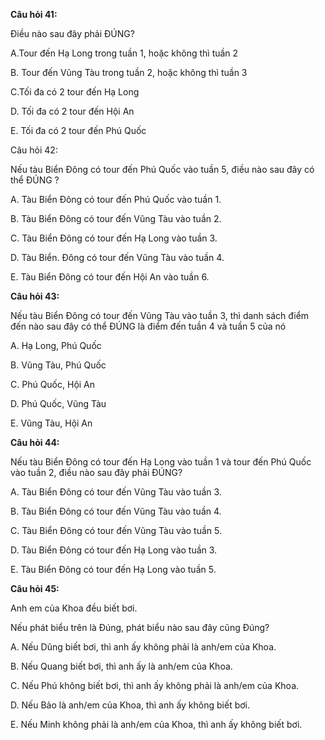 **Câu hỏi 41:**

Điều nào sau đây phải ĐÚNG?

A.Tour đến Hạ Long trong tuần 1, hoặc không thì tuần 2

B. Tour đến Vũng Tàu trong tuần 2, hoặc không thì tuần 3

C.Tối đa có 2 tour đến Hạ Long

D. Tối đa có 2 tour đến Hội An

E. Tối đa có 2 tour đến Phú Quốc

Câu hỏi 42:

Nếu tàu Biển Đông có tour đến Phú Quốc vào tuần 5, điều nào sau đây có thể ĐÚNG ?

A. Tàu Biển Đông có tour đến Phú Quốc vào tuần 1.

B. Tàu Biển Đông có tour đến Vũng Tàu vào tuần 2.

C. Tàu Biển Đông có tour đến Hạ Long vào tuần 3.

D. Tàu Biển. Đông có tour đến Vũng Tàu vào tuần 4.

E. Tàu Biển Đông có tour đến Hội An vào tuần 6.

**Câu hỏi 43:**

Nếu tàu Biển Đông có tour đến Vũng Tàu vào tuần 3, thì danh sách điểm đến nào sau đây có thể ĐÚNG là điểm đến tuần 4 và tuần 5 của nó

A. Hạ Long, Phú Quốc

B. Vũng Tàu, Phú Quốc

C. Phú Quốc, Hội An

D. Phú Quốc, Vũng Tàu

E. Vũng Tàu, Hội An

**Câu hỏi 44:**

Nếu tàu Biển Đông có tour đến Hạ Long vào tuần 1 và tour đến Phú Quốc vào tuần 2, điều nào sau đây phải ĐÚNG?

A. Tàu Biển Đông có tour đến Vũng Tàu vào tuần 3.

B. Tàu Biển Đông có tour đến Vũng Tàu vào tuần 4.

C. Tàu Biển Đông có tour đến Vũng Tàu vào tuần 5.

D. Tàu Biển Đông có tour đến Hạ Long vào tuần 3.

E. Tàu Biển Đông có tour đến Hạ Long vào tuần 5.

**Câu hỏi 45:**

Anh em của Khoa đều biết bơi.

Nếu phát biểu trên là Đúng, phát biểu nào sau đây cũng Đúng?

A. Nếu Dũng biết bơi, thì anh ấy không phải là anh/em của Khoa.

B. Nếu Quang biết bơi, thì anh ấy là anh/em của Khoa.

C. Nếu Phú không biết bơi, thì anh ấy không phải là anh/em của Khoa.

D. Nếu Bảo là anh/em của Khoa, thì anh ấy không biết bơi.

E. Nếu Minh không phải là anh/em của Khoa, thì anh ấy không biết bơi.

